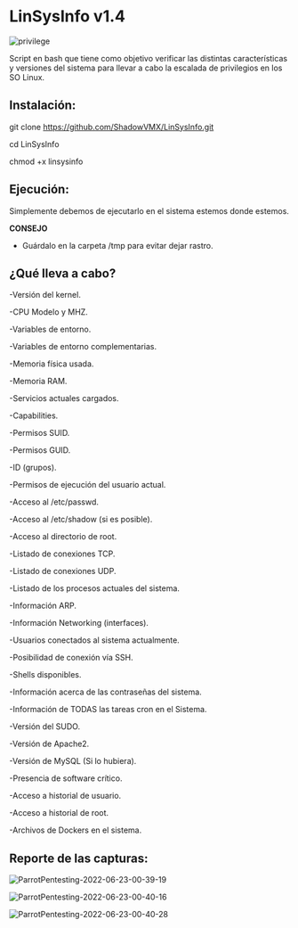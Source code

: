 # LinSysInfo v1.4

![privilege](https://user-images.githubusercontent.com/92258683/175166216-dcd34d54-3daa-4fc6-9553-241cba414157.png)


Script en bash que tiene como objetivo verificar las distintas características y versiones del sistema para llevar a cabo la escalada de privilegios en los SO Linux. 


## Instalación:

git clone https://github.com/ShadowVMX/LinSysInfo.git

cd LinSysInfo

chmod +x linsysinfo

## Ejecución:

Simplemente debemos de ejecutarlo en el sistema estemos donde estemos.

**CONSEJO**

 - Guárdalo en la carpeta /tmp para evitar dejar rastro.


## ¿Qué lleva a cabo?

-Versión del kernel.

-CPU Modelo y MHZ.

-Variables de entorno.

-Variables de entorno complementarias.

-Memoria física usada.

-Memoria RAM.

-Servicios actuales cargados.

-Capabilities.

-Permisos SUID.

-Permisos GUID.

-ID (grupos).

-Permisos de ejecución del usuario actual.

-Acceso al /etc/passwd.

-Acceso al /etc/shadow (si es posible).

-Acceso al directorio de root.

-Listado de conexiones TCP.

-Listado de conexiones UDP.

-Listado de los procesos actuales del sistema.

-Información ARP.

-Información Networking (interfaces).

-Usuarios conectados al sistema actualmente.

-Posibilidad de conexión vía SSH.

-Shells disponibles.

-Información acerca de las contraseñas del sistema.

-Información de TODAS las tareas cron en el Sistema.

-Versión del SUDO.

-Versión de Apache2.

-Versión de MySQL (Si lo hubiera).

-Presencia de software crítico.

-Acceso a historial de usuario.

-Acceso a historial de root.

-Archivos de Dockers en el sistema.


## Reporte de las capturas:

![ParrotPentesting-2022-06-23-00-39-19](https://user-images.githubusercontent.com/92258683/175166460-9a8f94c7-a0e4-4b01-adf9-9ad02e25a9a3.png)



![ParrotPentesting-2022-06-23-00-40-16](https://user-images.githubusercontent.com/92258683/175166471-2e6685ff-b48a-4c56-96f8-5883671543cd.png)



![ParrotPentesting-2022-06-23-00-40-28](https://user-images.githubusercontent.com/92258683/175166476-a6119e2a-54de-40b2-9d55-db38eebd8fb8.png)


